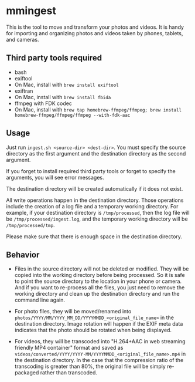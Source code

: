 # mmingest

This is the tool to move and transform your photos and videos. It is handy for importing and organizing photos and videos taken by phones, tablets, and cameras.

## Third party tools required
* bash
* exiftool
 * On Mac, install with ```brew install exiftool```
* exiftran
 * On Mac, install with ```brew install fbida```
* ffmpeg with FDK codec
 * On Mac, install with ```brew tap homebrew-ffmpeg/ffmpeg; brew install homebrew-ffmpeg/ffmpeg/ffmpeg --with-fdk-aac```

## Usage

Just run ```ingest.sh <source-dir> <dest-dir>```. You must specify the source directory as the first argument and the destination directory as the second argument.

If you forget to install required third party tools or forget to specify the arguments, you will see error messages.

The destination directory will be created automatically if it does not exist.

All write operations happen in the destination directory. Those operations include the creation of a log file and a temporary working directory. For example, if your destination directory is ```/tmp/processed```, then the log file will be ```/tmp/processed/ingest.log```, and the temporary working directory will be ```/tmp/processed/tmp```.

Please make sure that there is enough space in the destination directory.

## Behavior

* Files in the source directory will not be deleted or modified. They will be copied into the working directory before being processed. So it is safe to point the source directory to the location in your phone or camera. And if you want to re-process all the files, you just need to remove the working directory and clean up the destination directory and run the command line again.

* For photo files, they will be moved/renamed into ```photos/YYYY/MM/YYYY_MM_DD/YYYYMMDD_<original_file_name>``` in the destination directory. Image rotation will happen if the EXIF meta data indicates that the photo should be rotated when being displayed.

* For videos, they will be transcoded into "H.264+AAC in web streaming friendly MP4 container" format and saved as ```videos/converted/YYYY/YYYY-MM/YYYYMMDD_<original_file_name>.mp4``` in the destination directory. In the case that the compression ratio of the transcoding is greater than 80%, the original file will be simply re-packaged rather than transcoded.
